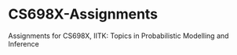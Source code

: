 # CS698X-Assignments
 Assignments for CS698X, IITK: Topics in Probabilistic Modelling and Inference
